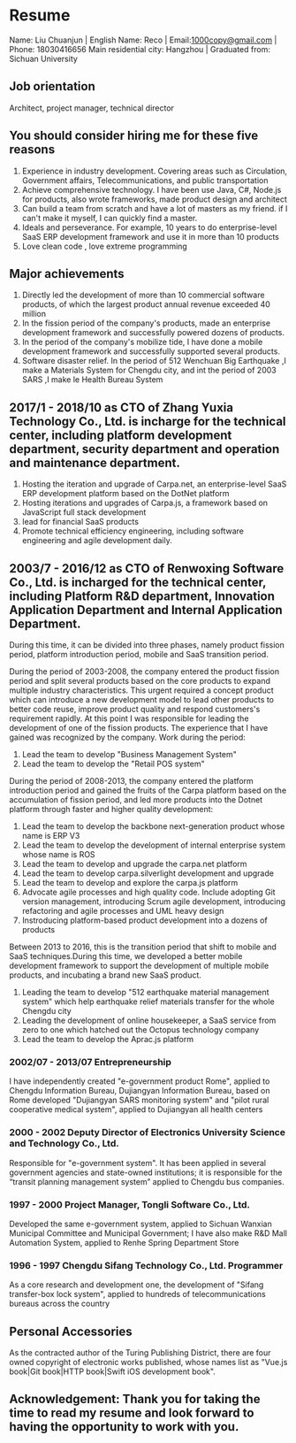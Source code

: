 # Resume

Name: Liu Chuanjun | English Name: Reco | Email:1000copy@gmail.com | Phone: 18030416656
Main residential city: Hangzhou | Graduated from: Sichuan University

## Job orientation

Architect, project manager, technical director

## You should consider hiring me for these five reasons

1. Experience in industry development. Covering areas such as Circulation, Government affairs, Telecommunications, and public transportation
2. Achieve comprehensive technology. I have been use Java, C#, Node.js for products, also wrote frameworks, made product design and architect
3. Can build a team from scratch and have a lot of masters as my friend. if I can't make it myself, I can quickly find a master.
4. Ideals and perseverance. For example, 10 years to do enterprise-level SaaS ERP development framework and use it in more than 10 products
5. Love clean code , love extreme programming

## Major achievements

1. Directly led the development of more than 10 commercial software products, of which the largest product annual revenue exceeded 40 million
2. In the fission period of the company's products, made an enterprise development framework and successfully powered dozens of products.
3. In the period of the company's mobilize tide, I have done a mobile development framework and successfully supported several products.
4. Software disaster relief. In the period of 512 Wenchuan Big Earthquake ,I make a Materials System for Chengdu city, and int the period of 2003 SARS ,I make le Health Bureau System

## 2017/1 - 2018/10 as CTO of Zhang Yuxia Technology Co., Ltd. is incharge for the technical center, including platform development department, security department and operation and maintenance department.

1. Hosting the iteration and upgrade of Carpa.net, an enterprise-level SaaS ERP development platform based on the DotNet platform
2. Hosting iterations and upgrades of Carpa.js, a framework based on JavaScript full stack development
3. lead for financial SaaS products
4. Promote technical efficiency engineering, including software engineering and agile development daily.

## 2003/7 - 2016/12 as CTO  of Renwoxing Software Co., Ltd. is incharged for the technical center, including Platform R&D department, Innovation Application Department and Internal Application Department.

During this time, it can be divided into three phases, namely product fission period, platform introduction period, mobile and SaaS transition period.

During the period of 2003-2008, the company entered the product fission period and split several products based on the core products to expand multiple industry characteristics. This urgent required a concept product which can introduce a new development model to lead other products to better code reuse, improve product quality and respond customers's requirement rapidly. At this point I was responsible for leading the development of one of the fission products. The experience that I have gained was recognized by the company. Work during the period:

1. Lead the team to develop "Business Management System"
2. Lead the team to develop the "Retail POS system"

During the period of 2008-2013, the company entered the platform introduction period and gained the fruits of the Carpa platform based on the accumulation of fission period, and led more products into the Dotnet platform through faster and higher quality development:

1. Lead the team to develop the backbone next-generation product whose name is ERP V3 
2. Lead the team to develop the development of internal enterprise system whose name is ROS
3. Lead the team to develop and upgrade the carpa.net platform
4. Lead the team to develop carpa.silverlight development and upgrade
5. Lead the team to develop and explore the carpa.js platform
6. Advocate agile processes and high quality code. Include adopting Git version management, introducing Scrum agile development, introducing refactoring and agile processes and UML heavy design
7. Instroducing platform-based product development into a dozens of products

Between 2013 to 2016, this is the transition period that shift to mobile and SaaS techniques.During this time, we developed a better mobile development framework to support the development of multiple mobile products, and incubating a brand new SaaS product.

1. Leading the team to develop "512 earthquake material management system" which help earthquake relief materials transfer for the whole Chengdu city
2. Leading the development of online housekeeper, a SaaS service from zero to one which hatched out the Octopus technology company
3. Lead the team to develop the Aprac.js platform

### 2002/07 - 2013/07 Entrepreneurship

I have independently created "e-government product Rome", applied to Chengdu Information Bureau, Dujiangyan Information Bureau, based on Rome developed "Dujiangyan SARS monitoring system" and "pilot rural cooperative medical system", applied to Dujiangyan all health centers

### 2000 - 2002 Deputy Director of Electronics University Science and Technology Co., Ltd.

Responsible for "e-government system". It has been applied in several government agencies and state-owned institutions; it is responsible for the “transit planning management system” applied to Chengdu bus companies.

### 1997 - 2000 Project Manager, Tongli Software Co., Ltd.

Developed the same e-government system, applied to Sichuan Wanxian Municipal Committee and Municipal Government; I have also make R&D Mall Automation System, applied to Renhe Spring Department Store

### 1996 - 1997 Chengdu Sifang Technology Co., Ltd. Programmer

As a core research and development one, the development of "Sifang transfer-box lock system", applied to hundreds of telecommunications bureaus across the country

## Personal Accessories
As the contracted author of the Turing Publishing District, there are four owned copyright of electronic works published, whose names list as "Vue.js book|Git book|HTTP book|Swift iOS development book".
## Acknowledgement: Thank you for taking the time to read my resume and look forward to having the opportunity to work with you.